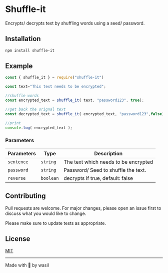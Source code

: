 # Shuffle-it

Encrypts/ decrypts text by shuffling words using a seed/ password.

## Installation

```bash
npm install shuffle-it
```

## Example

```javascript
const { shuffle_it } = require("shuffle-it")

const text="This text needs to be encrypted";

//shuffle words
const encrypted_text = shuffle_it( text, "password123", true);

//get back the orignal text
const decrypted_text = shuffle_it( encrypted_text, "password123",false);

//print
console.log( encrypted_text );
```

### Parameters

<!-- TABLE_GENERATE_START -->

| Parameters | Type      | Description                          |
| ---------- | --------- | ------------------------------------ |
| `sentence` | `string`  | The text which needs to be encrypted |
| `password` | `string`  | Password/ Seed to shuffle the text.  |
| `reverse`  | `boolean` | decrypts if true, default: false     |
<!-- TABLE_GENERATE_END -->




## Contributing
Pull requests are welcome. For major changes, please open an issue first to discuss what you would like to change.

Please make sure to update tests as appropriate.

## License
[MIT](https://choosealicense.com/licenses/mit/)

____

Made with 🧠 by wasil
